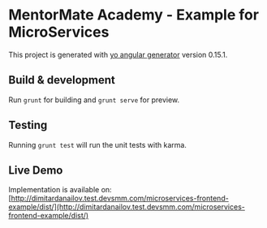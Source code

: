 # MentorMate Academy - Example for MicroServices

This project is generated with [yo angular generator](https://github.com/yeoman/generator-angular)
version 0.15.1.

## Build & development

Run `grunt` for building and `grunt serve` for preview.

## Testing

Running `grunt test` will run the unit tests with karma.

## Live Demo

Implementation is available on: [http://dimitardanailov.test.devsmm.com/microservices-frontend-example/dist/](http://dimitardanailov.test.devsmm.com/microservices-frontend-example/dist/)

